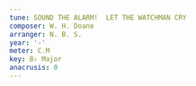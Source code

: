 ```yaml
---
tune: SOUND THE ALARM!  LET THE WATCHMAN CRY
composer: W. H. Doane
arranger: N. B. S.
year: '-'
meter: C.M
key: B♭ Major
anacrusis: 0
---
```

